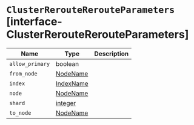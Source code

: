 # `ClusterRerouteRerouteParameters` [interface-ClusterRerouteRerouteParameters]

| Name | Type | Description |
| - | - | - |
| `allow_primary` | boolean | &nbsp; |
| `from_node` | [NodeName](./NodeName.md) | &nbsp; |
| `index` | [IndexName](./IndexName.md) | &nbsp; |
| `node` | [NodeName](./NodeName.md) | &nbsp; |
| `shard` | [integer](./integer.md) | &nbsp; |
| `to_node` | [NodeName](./NodeName.md) | &nbsp; |
